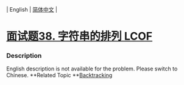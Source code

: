 | English | [简体中文](README.md) |

# [面试题38. 字符串的排列  LCOF](https://leetcode-cn.com/problems/zi-fu-chuan-de-pai-lie-lcof)
 ### Description
English description is not available for the problem. Please switch to Chinese.
**Related Topic	**[Backtracking](https://leetcode-cn.com/tag/backtracking) 